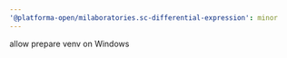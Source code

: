 ```yaml
---
'@platforma-open/milaboratories.sc-differential-expression': minor
---
```


allow prepare venv on Windows
